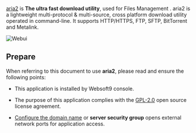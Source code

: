 [aria2](https://aria2.github.io/) is **The ultra fast download utility**, used for Files Management . aria2 is a lightweight multi-protocol & multi-source, cross platform download utility operated in command-line. It supports HTTP/HTTPS, FTP, SFTP, BitTorrent and Metalink.


![Webui](https://libs.websoft9.com/Websoft9/DocsPicture/zh/aria2/aria2-gui-websoft9.png)


## Prepare

When referring to this document to use **aria2**, please read and ensure the following points:

- This application is installed by Websoft9 console.

- The purpose of this application complies with the [GPL-2.0](https://opensource.org/licenses/GPL-2.0) open source license agreement.

- [Configure the domain name](./domain-set) or **server security group** opens external network ports for application access.